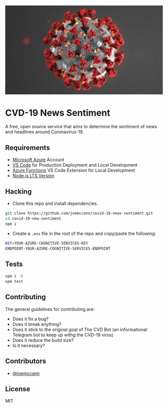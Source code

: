 <p align="center">
  <img alt="CVD-19 Virus" src="assets/img/botpic.jpg" />
</p>

# CVD-19 News Sentiment

A free, open source service that aims to determine the sentiment of news and headlines around Coronavirus-19.

## Requirements

- [Microsoft Azure](https://portal.azure.com) Account
- [VS Code](https://code.visualstudio.com/) for Production Deployment and Local Development
- [Azure Functions](https://marketplace.visualstudio.com/items?itemName=ms-azuretools.vscode-azurefunctions) VS Code Extension for Local Development
- [Node.js LTS Version](https://nodejs.org/en/about/releases/)

## Hacking

- Clone this repo and install dependencies.

```sh
git clone https://github.com/joemccann/covid-19-news-sentiment.git
cd covid-19-new-sentiment
npm i
```

- Create a `.env` file in the root of the repo and copy/paste the following:

```sh
KEY=YOUR-AZURE-COGNITIVE-SERVICES-KEY
ENDPOINT-YOUR-AZURE-COGNITIVE-SERVICES-ENDPOINT
```

## Tests

```sh
npm i -D
npm test
```


## Contributing

The general guidelines for contributing are:

- Does it fix a bug?
- Does it break anything?
- Does it stick to the original goal of The CVD Bot (an informational Telegram bot to keep up withg the CVD-19 virus)
- Does it reduce the build size?
- Is it necessary?

## Contributors

- [@joemccann](https://twitter.com/joemccann)

## License

MIT
